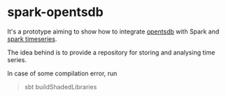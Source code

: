# spark-opentsdb
It's a prototype aiming to show how to integrate [opentsdb](http://opentsdb.net) with Spark and [spark timeseries](http://sryza.github.io/spark-timeseries/0.3.0/).

The idea behind is to provide a repository for storing and analysing time series.

In case of some compilation error, run

> sbt buildShadedLibraries

